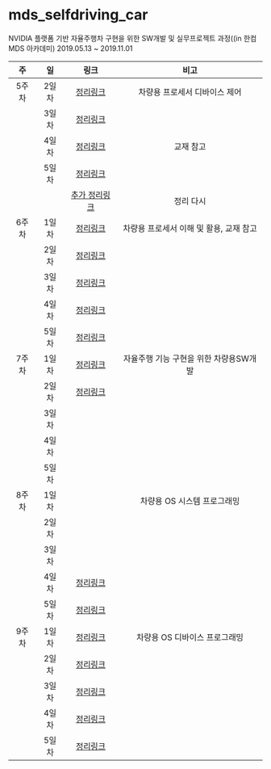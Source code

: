 # mds_selfdriving_car
NVIDIA 플랫폼 기반 자율주행차 구현을 위한 SW개발 및 실무프로젝트 과정((in 한컴 MDS 아카데미)
2019.05.13 ~ 2019.11.01

|주|일|링크|비고|  
|:--:|:--:|:--:|:--:|  
|5주차|2일차|[정리링크](https://github.com/leekyung91/mds_selfdriving_car/blob/master/new/w5d2/device_control_day2.md#2%EC%9D%BC%EC%B0%A8)|차량용 프로세서 디바이스 제어|  
||3일차|[정리링크](https://github.com/leekyung91/mds_selfdriving_car/blob/master/new/w5d3/device_control_day3.md#3%EC%9D%BC%EC%B0%A8)||
||4일차|[정리링크](https://github.com/leekyung91/mds_selfdriving_car/blob/master/new/w5d4/device_control_day4.md#4%EC%9D%BC%EC%B0%A8)|교재 참고|
||5일차|[정리링크](https://github.com/leekyung91/mds_selfdriving_car/blob/master/new/w5d5/device_control_day5.md#5%EC%9D%BC%EC%B0%A8)||
|||[추가 정리링크](https://github.com/leekyung91/mds_selfdriving_car/blob/master/new/w5d5/5%EC%A3%BC%EC%B0%A8_%EB%B3%B4%EC%B6%A9.md#%EC%9D%B8%ED%84%B0%EB%9F%BD%ED%8A%B8)|정리 다시|
|6주차|1일차|[정리링크](https://github.com/leekyung91/mds_selfdriving_car/blob/master/new/w6d1/device_control_day6.md#1%EC%9D%BC%EC%B0%A8---%EC%B0%A8%EB%9F%89%EC%9A%A9-%ED%94%84%EB%A1%9C%EC%84%B8%EC%84%9C-%EC%9D%B4%ED%95%B4-%EB%B0%8F-%ED%99%9C%EC%9A%A9-%EC%8B%9C%EC%9E%91)|차량용 프로세서 이해 및 활용, 교재 참고|
||2일차|[정리링크](https://github.com/leekyung91/mds_selfdriving_car/blob/master/new/w6d2/device_control_day7.md#7%EC%9D%BC%EC%B0%A8)||
||3일차|[정리링크](https://github.com/leekyung91/mds_selfdriving_car/blob/master/new/w6d3/device_control_day8.md#8%EC%9D%BC%EC%B0%A8)||
||4일차|[정리링크](https://github.com/leekyung91/mds_selfdriving_car/blob/master/new/w6d4/device_control_day9.md#9%EC%9D%BC%EC%B0%A8)||
||5일차|[정리링크](https://github.com/leekyung91/mds_selfdriving_car/blob/master/new/w6d5/device_control_day10.md#10%EC%9D%BC%EC%B0%A8)||
|7주차|1일차|[정리링크](https://github.com/leekyung91/mds_selfdriving_car/blob/master/new/w7d1/car_os_sys_pro1.md#%EC%B0%A8%EB%9F%89%EC%9A%A9-os-%EC%8B%9C%EC%8A%A4%ED%85%9C-%ED%94%84%EB%A1%9C%EA%B7%B8%EB%9E%98%EB%B0%8D)|자율주행 기능 구현을 위한 차량용SW개발|
||2일차|[정리링크](https://github.com/leekyung91/mds_selfdriving_car/blob/master/new/w7d2/car_os_sys_pro2.md#2%EC%9D%BC%EC%B0%A8)||
||3일차|||
||4일차|||
||5일차|||
|8주차|1일차||차량용 OS 시스템 프로그래밍|
||2일차|||
||3일차|||
||4일차|[정리링크](https://github.com/leekyung91/mds_selfdriving_car/blob/master/new/w8d4/car_sw_pro4.md)||
||5일차|[정리링크](https://github.com/leekyung91/mds_selfdriving_car/blob/master/new/w8d5/car_sw_pro5.md)||
|9주차|1일차|[정리링크](https://github.com/leekyung91/mds_selfdriving_car/blob/master/new/w9d1/car_os_device1.md)|차량용 OS 디바이스 프로그래밍|
||2일차|[정리링크](https://github.com/leekyung91/mds_selfdriving_car/blob/master/new/w9d2/device_control_2.md)||
||3일차|[정리링크](https://github.com/leekyung91/mds_selfdriving_car/blob/master/new/w9d3/device_driver_control_3.md)||
||4일차|[정리링크](https://github.com/leekyung91/mds_selfdriving_car/blob/master/new/w9d4/device_driver_control_4.md)||
||5일차|[정리링크]()||
